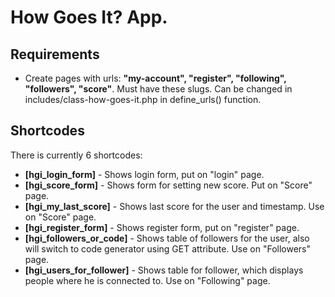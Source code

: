 # How Goes It? App.
## Requirements
* Create pages with urls: **"my-account", "register", "following", "followers", "score"**. Must have these slugs. Can be changed in includes/class-how-goes-it.php in define_urls() function.

## Shortcodes
There is currently 6 shortcodes:
* **[hgi_login_form]** - Shows login form, put on "login" page.
* **[hgi_score_form]** - Shows form for setting new score. Put on "Score" page.
* **[hgi_my_last_score]** - Shows last score for the user and timestamp. Use on "Score" page.
* **[hgi_register_form]** - Shows register form, put on "register" page.
* **[hgi_followers_or_code]** - Shows table of followers for the user, also will switch to code generator using GET attribute. Use on "Followers" page.
* **[hgi_users_for_follower]** - Shows table for follower, which displays people where he is connected to. Use on "Following" page.
